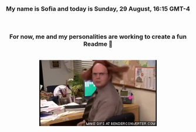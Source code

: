 


<div align="center">
<h3 >My name is Sofia and today is Sunday, 29 August, 16:15 GMT-4</h3><br>
<h3 >For now, me and my personalities are working to create a fun Readme 👋
</h3><br>
<img src='img/dwight.gif' alt='working...'/>
</div>
